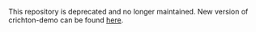 This repository is deprecated and no longer maintained. 
New version of crichton-demo can be found [here](https://github.com/fosrias/crichton-demo-service).